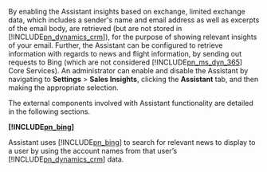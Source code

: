 By enabling the Assistant insights based on exchange, limited exchange data, which includes a sender's name and email address as well as excerpts of the email body, are retrieved (but are not stored in [!INCLUDE[pn_dynamics_crm](pn-dynamics-crm.md)]), for the purpose of showing relevant insights of your email. Further, the Assistant can be configured to retrieve information with regards to news and flight information,  by sending out requests to Bing (which are not considered [!INCLUDE[pn_ms_dyn_365](pn-ms-dyn-365.md)] Core Services). An administrator can enable and disable the Assistant by navigating to **Settings** > **Sales Insights**, clicking the **Assistant** tab, and then making the appropriate selection.  
  
 The external components involved with Assistant functionality are detailed in the following sections.  
  
 **[!INCLUDE[pn_bing](pn-bing.md)]**  
  
 Assistant uses [!INCLUDE[pn_bing](pn-bing.md)] to search for relevant news to display to a user by using the account names from that user’s [!INCLUDE[pn_dynamics_crm](pn-dynamics-crm.md)] data.    
